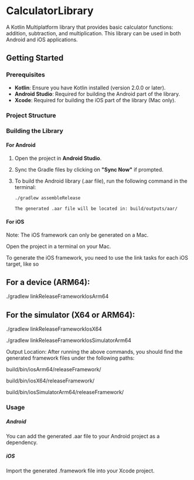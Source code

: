 # CalculatorLibrary

A Kotlin Multiplatform library that provides basic calculator functions: addition, subtraction, and multiplication. This library can be used in both Android and iOS applications.

## Getting Started

### Prerequisites

- **Kotlin**: Ensure you have Kotlin installed (version 2.0.0 or later).
- **Android Studio**: Required for building the Android part of the library.
- **Xcode**: Required for building the iOS part of the library (Mac only).

### Project Structure
### Building the Library

#### For Android

1. Open the project in **Android Studio**.
2. Sync the Gradle files by clicking on **"Sync Now"** if prompted.
3. To build the Android library (.aar file), run the following command in the terminal:

   ```bash
   ./gradlew assembleRelease

   The generated .aar file will be located in: build/outputs/aar/

#### For iOS
Note: The iOS framework can only be generated on a Mac.

Open the project in a terminal on your Mac.

To generate the iOS framework, you need to use the link tasks for each iOS target, like so
## For a device (ARM64):
./gradlew linkReleaseFrameworkIosArm64

## For the simulator (X64 or ARM64):
./gradlew linkReleaseFrameworkIosX64

./gradlew linkReleaseFrameworkIosSimulatorArm64
 
Output Location: After running the above commands, you should find the generated framework files under the following paths:

build/bin/iosArm64/releaseFramework/

build/bin/iosX64/releaseFramework/

build/bin/iosSimulatorArm64/releaseFramework/


### Usage

##### Android
You can add the generated .aar file to your Android project as a dependency.

##### iOS
Import the generated .framework file into your Xcode project.
